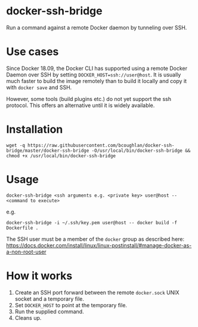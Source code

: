 # docker-ssh-bridge

Run a command against a remote Docker daemon by tunneling over SSH.

# Use cases

Since Docker 18.09, the Docker CLI has supported using a remote Docker Daemon over SSH by setting `DOCKER_HOST=ssh://user@host`. It is usually much faster to build the image remotely than to build it locally and copy it with `docker save` and SSH.

However, some tools (build plugins etc.) do not yet support the ssh protocol. This offers an alternative until it is widely available.

# Installation

```
wget -q https://raw.githubusercontent.com/bcoughlan/docker-ssh-bridge/master/docker-ssh-bridge -O/usr/local/bin/docker-ssh-bridge && chmod +x /usr/local/bin/docker-ssh-bridge
```

# Usage

```
docker-ssh-bridge <ssh arguments e.g. <private key> user@host -- <command to execute>
```

e.g.

```
docker-ssh-bridge -i ~/.ssh/key.pem user@host -- docker build -f Dockerfile .
```

The SSH user must be a member of the `docker` group as described here: https://docs.docker.com/install/linux/linux-postinstall/#manage-docker-as-a-non-root-user

# How it works

1. Create an SSH port forward between the remote `docker.sock` UNIX socket and a temporary file.
2. Set `DOCKER_HOST` to point at the temporary file.
3. Run the supplied command.
4. Cleans up.
